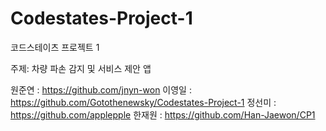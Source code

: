 # Codestates-Project-1
코드스테이츠 프로젝트 1

주제: 차량 파손 감지 및 서비스 제안 앱

원준연 : https://github.com/jnyn-won
이영일 : https://github.com/Gotothenewsky/Codestates-Project-1
정선미 : https://github.com/applepple
한재원 : https://github.com/Han-Jaewon/CP1
